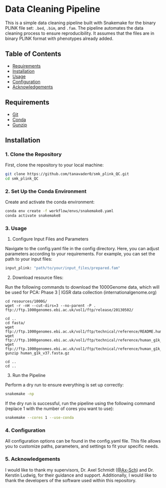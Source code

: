 # Data Cleaning Pipeline

This is a simple data cleaning pipeline built with Snakemake for the binary PLINK file set: `.bed`, `.bim`, and `.fam`. The pipeline automates the data cleaning process to ensure reproducibility. It assumes that the files are in binary PLINK format with phenotypes already added.

## Table of Contents

- [Requirements](#requirements)
- [Installation](#installation)
- [Usage](#usage)
- [Configuration](#configuration)
- [Acknowledgements](#acknowledgements)

## Requirements

- [Git](https://git-scm.com/)
- [Conda](https://docs.conda.io/projects/conda/en/latest/user-guide/install/index.html)
- [Gunzip](https://www.gnu.org/software/gzip/)

## Installation

### 1. Clone the Repository

First, clone the repository to your local machine:

```sh
git clone https://github.com/tanavader0/smk_plink_QC.git
cd smk_plink_QC
```

### 2.  Set Up the Conda Environment

Create and activate the conda environment:
```sh
conda env create -f workflow/envs/snakemake8.yaml
conda activate snakemake8
```

### 3. Usage
1. Configure Input Files and Parameters

Navigate to the config.yaml file in the config directory. Here, you can adjust parameters according to your requirements. For example, you can set the path to your input files:
```sh
input_plink: "path/to/your/input_files/prepared.fam"
```

2. Download resource files:

Run the following commands to download the 1000Genome data, which will be used for PCA: Phase 3 | IGSR data collection (internationalgenome.org)

```shell
cd resources/1000G/
wget -r -nH --cut-dirs=3 --no-parent -P . ftp://ftp.1000genomes.ebi.ac.uk/vol1/ftp/release/20130502/

cd ..
cd fasta/
wget ftp://ftp.1000genomes.ebi.ac.uk/vol1/ftp/technical/reference/README.human_g1k_v37.fasta.txt
wget ftp://ftp.1000genomes.ebi.ac.uk/vol1/ftp/technical/reference/human_g1k_v37.fasta.fai
wget ftp://ftp.1000genomes.ebi.ac.uk/vol1/ftp/technical/reference/human_g1k_v37.fasta.gz
gunzip human_g1k_v37.fasta.gz

cd ..
cd ..
```

3. Run the Pipeline

Perform a dry run to ensure everything is set up correctly:
```sh
snakemake -np
```
If the dry run is successful, run the pipeline using the following command (replace 1 with the number of cores you want to use):
```sh
snakemake --cores 1 --use-conda
```

### 4. Configuration
All configuration options can be found in the config.yaml file. This file allows you to customize paths, parameters, and settings to fit your specific needs.

### 5. Acknowledgements
I would like to thank my supervisors, Dr. Axel Schmidt ([@Ax-Sch](https://github.com/Ax-Sch)) and Dr. Kerstin Ludwig, for their guidance and support. Additionally, I would like to thank the developers of the software used within this repository.
